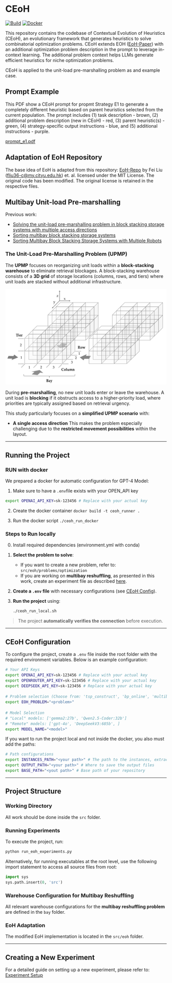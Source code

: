 # CEoH 

[![Build](https://github.com/nico-koltermann/contextual-evolution-of-heuristics/actions/workflows/build.yaml/badge.svg)](https://github.com/nico-koltermann/contextual-evolution-of-heuristics/actions/workflows/build.yaml)
[![Docker](https://github.com/nico-koltermann/contextual-evolution-of-heuristics/actions/workflows/docker.yaml/badge.svg)](https://github.com/nico-koltermann/contextual-evolution-of-heuristics/actions/workflows/docker.yaml)

This repository contains the codebase of Contextual Evolution of Heuristics (CEoH), an evolutionary framework that generates heuristics to solve combinatorial optimization problems.
CEoH extends EOH ([EoH-Paper](https://arxiv.org/abs/2401.02051)) with an additional optimization problem description in the prompt to leverage in-context learning.
The additional problem context helps LLMs generate efficient heuristics for niche optimization problems.

CEoH is applied to the unit-load pre-marshalling problem as and example case.

## Prompt Example
This PDF show a CEoH prompt for propmt Strategy E1 to generate a completely different heuristic based on parent heuristics selected from the current population.
The prompt includes (1) task description - brown, (2) additional problem description (new in CEoH) - red, (3) parent heuristic(s) - green, (4) strategy-specific output instructions - blue, and (5) additional instructions - purple.

[prompt_e1.pdf](https://github.com/user-attachments/files/18796246/prompt_e1.pdf)



## Adaptation of EoH Repository

The base idea of EoH is adapted from this repository: 
[EoH-Repo](https://github.com/FeiLiu36/EoH) by Fei Liu (fliu36-c@my.cityu.edu.hk) et. al. 
licensed under the MIT License. The original code has been modified. 
The original license is retained in the respective files.

## Multibay Unit-load Pre-marshalling

Previous work: 
- [Solving the unit-load pre-marshalling problem in block stacking storage systems with multiple access directions](https://www.sciencedirect.com/science/article/abs/pii/S0377221723006744)
- [Sorting multibay block stacking storage systems](https://doi.org/10.48550/arXiv.2405.04847)
- [Sorting Multibay Block Stacking Storage Systems with Multiple Robots](https://doi.org/10.1007/978-3-031-71993-6_3)


### **The Unit-Load Pre-Marshalling Problem (UPMP)**  

The **UPMP** focuses on reorganizing unit loads within a **block-stacking warehouse** to eliminate retrieval blockages. A block-stacking warehouse consists of a **3D grid** of storage locations (columns, rows, and tiers) where unit loads are stacked without additional infrastructure.

![Bay Layout](docs/images/bay.png)

During **pre-marshalling**, no new unit loads enter or leave the warehouse. A unit load is **blocking** if it obstructs access to a higher-priority load, where priorities are typically assigned based on retrieval urgency.

This study particularly focuses on a **simplified UPMP scenario** with:
- **A single access direction**
This makes the problem especially challenging due to the **restricted movement possibilities** within the layout.

---

## **Running the Project**  

### **RUN with docker**

We prepared a docker for automatic configuration for GPT-4 Model:

1. Make sure to have a ```.env```file exists with your OPEN_API key

```bash
export OPENAI_API_KEY=sk-123456 # Replace with your actual key
```

2. Create the docker container ```docker build -t ceoh_runner .```

3. Run the docker script ```./ceoh_run_docker```

### **Steps to Run locally**  

0. Install required dependencies (environment.yml with conda)

1. **Select the problem to solve**:  
   - If you want to create a new problem, refer to:  
     ```src/eoh/problems/optimization```
   - If you are working on **multibay reshuffling**, as presented in this work, create an experiment file as described [here](./eoh_experiment/README.md).  

2. **Create a `.env` file** with necessary configurations (see [CEoH Config](#ceoh-config)).

3. **Run the project** using:  
   ```bash
   ./ceoh_run_local.sh
   ```

> The project **automatically verifies the connection** before execution.

---

## **CEoH Configuration**  

To configure the project, create a `.env` file inside the root folder with the required environment variables. Below is an example configuration:

```bash
# Your API Keys
export OPENAI_API_KEY=sk-123456 # Replace with your actual key
export OPENROUTER_API_KEY=sk-123456 # Replace with your actual key
export DEEPSEEK_API_KEY=sk-123456 # Replace with your actual key

# Problem selection (Choose from: 'tsp_construct', 'bp_online', 'multibay_reshuffle', 'cap_set')
export EOH_PROBLEM="<problem>"

# Model Selection
# "Local" models: ['gemma2:27b', 'Qwen2.5-Coder:32b']
# "Remote" models: ['gpt-4o', 'DeepSeekV3:685b', ]
export MODEL_NAME="<model>"
```

If you want to run the project local and not inside the docker, you also must add the paths: 

```bash
# Path configurations
export INSTANCES_PATH="<your path>" # The path to the instances, extracted from the ./instances folder
export OUTPUT_PATH="<your path>" # Where to save the output files
export BASE_PATH="<yout path>" # Base path of your repository
```

---

## **Project Structure**  

### **Working Directory**  
All work should be done inside the `src` folder.

### **Running Experiments**  
To execute the project, run:  
```bash
python run_eoh_experiments.py
```
Alternatively, for running executables at the root level, use the following import statement to access all source files from root:

```python
import sys
sys.path.insert(0, 'src')
```

### **Warehouse Configuration for Multibay Reshuffling**  
All relevant warehouse configurations for the **multibay reshuffling problem** are defined in the `bay` folder.

### **EoH Adaptation**  
The modified EoH implementation is located in the `src/eoh` folder.

---

## **Creating a New Experiment**  
For a detailed guide on setting up a new experiment, please refer to:  
[Experiment Setup](./eoh_experiment/README.md)  
